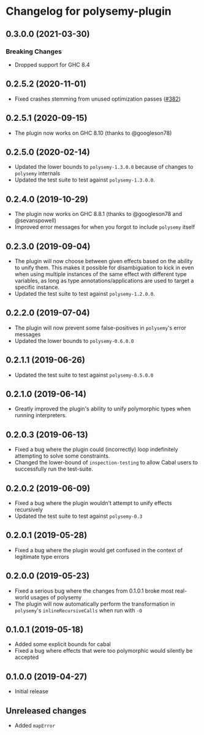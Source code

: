 # Changelog for polysemy-plugin

## 0.3.0.0 (2021-03-30)

### Breaking Changes
* Dropped support for GHC 8.4

## 0.2.5.2 (2020-11-01)

- Fixed crashes stemming from unused optimization passes
  ([#382](https://github.com/polysemy-research/polysemy/pull/382))

## 0.2.5.1 (2020-09-15)

- The plugin now works on GHC 8.10 (thanks to @googleson78)

## 0.2.5.0 (2020-02-14)

- Updated the lower bounds to `polysemy-1.3.0.0` because of changes to
    `polysemy` internals
- Updated the test suite to test against `polysemy-1.3.0.0`.

## 0.2.4.0 (2019-10-29)

- The plugin now works on GHC 8.8.1 (thanks to @googleson78 and @sevanspowell)
- Improved error messages for when you forgot to include `polysemy` itself

## 0.2.3.0 (2019-09-04)

- The plugin will now choose between given effects based on the ability to unify them.
    This makes it possible for disambiguation to kick in even when using multiple
    instances of the same effect with different type variables,
    as long as type annotations/applications are used to
    target a specific instance.
- Updated the test suite to test against `polysemy-1.2.0.0`.

## 0.2.2.0 (2019-07-04)

- The plugin will now prevent some false-positives in `polysemy`'s error
    messages
- Updated the lower bounds to `polysemy-0.6.0.0`

## 0.2.1.1 (2019-06-26)

- Updated the test suite to test against `polysemy-0.5.0.0`

## 0.2.1.0 (2019-06-14)

- Greatly improved the plugin's ability to unify polymorphic types when running
    interpreters.

## 0.2.0.3 (2019-06-13)

- Fixed a bug where the plugin could (incorrectly) loop indefinitely attempting
    to solve some constraints.
- Changed the lower-bound of `inspection-testing` to allow Cabal users to
    successfully run the test-suite.

## 0.2.0.2 (2019-06-09)

- Fixed a bug where the plugin wouldn't attempt to unify effects recursively
- Updated the test suite to test against `polysemy-0.3`

## 0.2.0.1 (2019-05-28)

- Fixed a bug where the plugin would get confused in the context of legitimate
    type errors

## 0.2.0.0 (2019-05-23)

- Fixed a serious bug where the changes from 0.1.0.1 broke most real-world
    usages of polysemy
- The plugin will now automatically perform the transformation in
    `polysemy`'s `inlineRecursiveCalls` when run with `-O`

## 0.1.0.1 (2019-05-18)

- Added some explicit bounds for cabal
- Fixed a bug where effects that were too polymorphic would silently be accepted

## 0.1.0.0 (2019-04-27)

- Initial release

## Unreleased changes

- Added `mapError`

